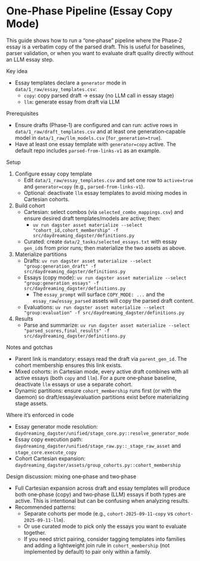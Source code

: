 # One‑Phase Pipeline (Essay Copy Mode)

This guide shows how to run a “one‑phase” pipeline where the Phase‑2 essay is a verbatim copy of the parsed draft. This is useful for baselines, parser validation, or when you want to evaluate draft quality directly without an LLM essay step.

Key idea
- Essay templates declare a `generator` mode in `data/1_raw/essay_templates.csv`:
  - `copy`: copy parsed draft → essay (no LLM call in essay stage)
  - `llm`: generate essay from draft via LLM

Prerequisites
- Ensure drafts (Phase‑1) are configured and can run: active rows in `data/1_raw/draft_templates.csv` and at least one generation‑capable model in `data/1_raw/llm_models.csv` (`for_generation=true`).
- Have at least one essay template with `generator=copy` active. The default repo includes `parsed-from-links-v1` as an example.

Setup
1) Configure essay copy template
   - Edit `data/1_raw/essay_templates.csv` and set one row to `active=true` and `generator=copy` (e.g., `parsed-from-links-v1`).
   - Optional: deactivate `llm` essay templates to avoid mixing modes in Cartesian cohorts.
2) Build cohort
   - Cartesian: select combos (via `selected_combo_mappings.csv`) and ensure desired draft templates/models are active; then:
     - `uv run dagster asset materialize --select "cohort_id,cohort_membership" -f src/daydreaming_dagster/definitions.py`
   - Curated: create `data/2_tasks/selected_essays.txt` with essay `gen_id`s from prior runs; then materialize the two assets as above.
3) Materialize partitions
   - Drafts: `uv run dagster asset materialize --select "group:generation_draft" -f src/daydreaming_dagster/definitions.py`
   - Essays (copy mode): `uv run dagster asset materialize --select "group:generation_essays" -f src/daydreaming_dagster/definitions.py`
     - The `essay_prompt` will surface `COPY_MODE: ...` and the `essay_raw`/`essay_parsed` assets will copy the parsed draft content.
   - Evaluations: `uv run dagster asset materialize --select "group:evaluation" -f src/daydreaming_dagster/definitions.py`
4) Results
   - Parse and summarize: `uv run dagster asset materialize --select "parsed_scores,final_results" -f src/daydreaming_dagster/definitions.py`

Notes and gotchas
- Parent link is mandatory: essays read the draft via `parent_gen_id`. The cohort membership ensures this link exists.
- Mixed cohorts: in Cartesian mode, every active draft combines with all active essays (both `copy` and `llm`). For a pure one‑phase baseline, deactivate `llm` essays or use a separate cohort.
- Dynamic partitions: ensure `cohort_membership` runs first (or with the daemon) so draft/essay/evaluation partitions exist before materializing stage assets.

Where it’s enforced in code
- Essay generator mode resolution: `daydreaming_dagster/unified/stage_core.py::resolve_generator_mode`
- Essay copy execution path: `daydreaming_dagster/unified/stage_raw.py::_stage_raw_asset` and `stage_core.execute_copy`
- Cohort Cartesian expansion: `daydreaming_dagster/assets/group_cohorts.py::cohort_membership`

Design discussion: mixing one‑phase and two‑phase
- Full Cartesian expansion across draft and essay templates will produce both one‑phase (copy) and two‑phase (LLM) essays if both types are active. This is intentional but can be confusing when analyzing results.
- Recommended patterns:
  - Separate cohorts per mode (e.g., `cohort-2025-09-11-copy` vs `cohort-2025-09-11-llm`).
  - Or use curated mode to pick only the essays you want to evaluate together.
  - If you need strict pairing, consider tagging templates into families and adding a lightweight join rule in `cohort_membership` (not implemented by default) to pair only within a family.
